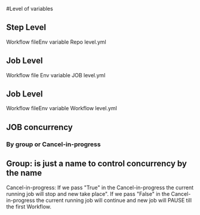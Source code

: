 #Level of variables

## Step Level 

Workflow fileEnv variable Repo level.yml

## Job Level 

Workflow file Env variable JOB level.yml

## Job Level 

Workflow fileEnv variable Workflow level.yml


## JOB concurrency

### By group or Cancel-in-progress
Group: is just a name to control concurrency by the name
------------------------
Cancel-in-progress:
If we pass "True" in the Cancel-in-progress the current running job will stop and new take place".
If we pass "False" in the Cancel-in-progress the current running job will continue and new job will PAUSE till the first Workflow.
